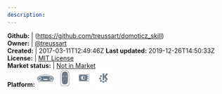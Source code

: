```yaml
---
description: 
---
```





**Github:** | (https://github.com/treussart/domoticz_skill)  
**Owner:** | [@treussart](https://github.com/treussart)  
**Created:** | 2017-03-11T12:49:46Z  **Last updated:** 2019-12-26T14:50:33Z  
**License:** | [MIT License](https://api.github.com/licenses/mit)  
**Market status:** | [Not in Market](https://market.mycroft.ai/skill/)  
**Platform:**   ![](.gitbook/assets/mark-1-icon.png)  ![](.gitbook/assets/mark-2-icon.png)  ![](.gitbook/assets/picroft-icon.png)  ![](.gitbook/assets/kde.png)   
